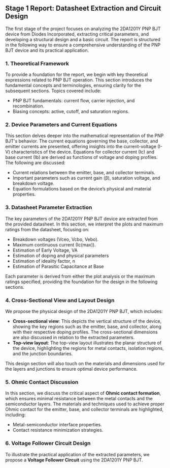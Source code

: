 ## Stage 1 Report: Datasheet Extraction and Circuit Design

The first stage of the project focuses on analyzing the 2DA1201Y PNP BJT device from Diodes Incorporated, extracting critical parameters, and developing a structural design and a basic circuit. The report is structured in the following way to ensure a comprehensive understanding of the PNP BJT device and its practical application.

### 1. Theoretical Framework
To provide a foundation for the report, we begin with key theoretical expressions related to PNP BJT operation. This section introduces the fundamental concepts and terminologies, ensuring clarity for the subsequent sections. Topics covered include:
   - PNP BJT fundamentals: current flow, carrier injection, and recombination.
   - Biasing concepts: active, cutoff, and saturation regions.

### 2. Device Parameters and Current Equations
This section delves deeper into the mathematical representation of the PNP BJT's behavior. The current equations governing the base, collector, and emitter currents are presented, offering insights into the current-voltage (I-V) characteristics of the device. Equations for collector current (Ic) and base current (Ib) are derived as functions of voltage and doping profiles. The following are discussed:
   - Current relations between the emitter, base, and collector terminals.
   - Important parameters such as current gain (β), saturation voltage, and breakdown voltage.
   - Equation formulations based on the device’s physical and material properties.

### 3. Datasheet Parameter Extraction
The key parameters of the 2DA1201Y PNP BJT device are extracted from the provided datasheet. In this section, we interpret the plots and maximum ratings from the datasheet, focusing on:
   - Breakdown voltages (Vceo, Vcbo, Vebo).
   - Maximum continuous current (Ic(max)).
   - Estimation of Early Voltage, VA
   - Estimation of doping and physical parameters
   - Estimation of ideality factor, n
   - Estimation of Parasitic Capacitance at Base

Each parameter is derived from either the plot analysis or the maximum ratings specified, providing the foundation for the design in the following sections.

### 4. Cross-Sectional View and Layout Design
We propose the physical design of the 2DA1201Y PNP BJT, which includes:
   - **Cross-sectional view**: This depicts the vertical structure of the device, showing the key regions such as the emitter, base, and collector, along with their respective doping profiles. The cross-sectional dimensions are also discussed in relation to the extracted parameters.
   - **Top-view layout**: The top-view layout illustrates the planar structure of the device, highlighting the regions for metal contacts, isolation regions, and the junction boundaries.

This design section will also touch on the materials and dimensions used for the layers and junctions to ensure optimal device performance.

### 5. Ohmic Contact Discussion
In this section, we discuss the critical aspect of **Ohmic contact formation**, which ensures minimal resistance between the metal contacts and the semiconductor layers. The materials and techniques used to achieve proper Ohmic contact for the emitter, base, and collector terminals are highlighted, including:
   - Metal-semiconductor interface properties.
   - Contact resistance minimization strategies.

### 6. Voltage Follower Circuit Design
To illustrate the practical application of the extracted parameters, we propose a **Voltage Follower Circuit** using the 2DA1201Y PNP BJT. 
